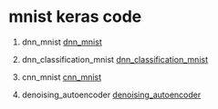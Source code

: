 <h1> mnist keras code</h1>

1. dnn_mnist
[dnn_mnist](https://colab.research.google.com/drive/1KKLKo_oRG290vvB0jYUBhIEptmlDUx7x?usp=sharing)

2. dnn_classification_mnist 
[dnn_classification_mnist](https://colab.research.google.com/drive/1506IN-PNd5rfhtrk6FXtn8H-ecmEdqhr?usp=sharing)

3. cnn_mnist
[cnn_mnist](https://colab.research.google.com/github/dhrim/opensw_camp_2020/blob/master/material/deep_learning/cnn_mnist.ipynb#scrollTo=ky74zSK9D71P)

4. denoising_autoencoder
[denoising_autoencoder](https://colab.research.google.com/drive/1F7rIaSb0O8cuJhaAgHpG6BNRg6puaJes)
